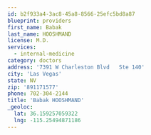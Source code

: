 ```yaml
---
id: b2f933a4-3ac8-45a8-8566-25efc5bd8a87
blueprint: providers
first_name: Babak
last_name: HOOSHMAND
license: M.D.
services:
  - internal-medicine
category: doctors
address: '7391 W Charleston Blvd   Ste 140'
city: 'Las Vegas'
state: NV
zip: '891171577'
phone: 702-304-2144
title: 'Babak HOOSHMAND'
_geoloc:
  lat: 36.159257059322
  lng: -115.25494871186
---
```


